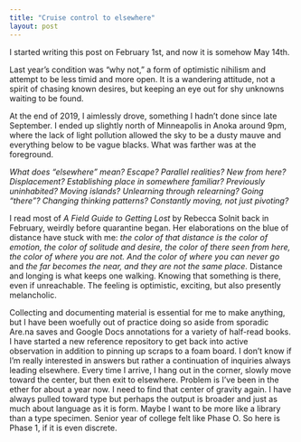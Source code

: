 ```yaml
---
title: "Cruise control to elsewhere"
layout: post
---
```

I started writing this post on February 1st, and now it is somehow May 14th.

Last year’s condition was “why not,” a form of optimistic nihilism and attempt to be less timid and more open. It is a wandering attitude, not a spirit of chasing known desires, but keeping an eye out for shy unknowns waiting to be found.

At the end of 2019, I aimlessly drove, something I hadn’t done since late September. I ended up slightly north of Minneapolis in Anoka around 9pm, where the lack of light pollution allowed the sky to be a dusty mauve and everything below to be vague blacks. What was farther was at the foreground.

*What does “elsewhere” mean? Escape? Parallel realities? New from here? Displacement? Establishing place in somewhere familiar? Previously uninhabited? Moving islands? Unlearning through relearning? Going “there”? Changing thinking patterns? Constantly moving, not just pivoting?*

I read most of *A Field Guide to Getting Lost* by Rebecca Solnit back in February, weirdly before quarantine began. Her elaborations on the blue of distance have stuck with me: *the color of that distance is the color of emotion, the color of solitude and desire, the color of there seen from here, the color of where you are not. And the color of where you can never go* and *the far becomes the near, and they are not the same place.* Distance and longing is what keeps one walking. Knowing that something is there, even if unreachable. The feeling is optimistic, exciting, but also presently melancholic.

Collecting and documenting material is essential for me to make anything, but I have been woefully out of practice doing so aside from sporadic Are.na saves and Google Docs annotations for a variety of half-read books. I have started a new reference repository to get back into active observation in addition to pinning up scraps to a foam board. I don’t know if I’m really interested in answers but rather a continuation of inquiries always leading elsewhere. Every time I arrive, I hang out in the corner, slowly move toward the center, but then exit to elsewhere. Problem is I’ve been in the ether for about a year now. I need to find that center of gravity again. I have always pulled toward type but perhaps the output is broader and just as much about language as it is form. Maybe I want to be more like a library than a type specimen. Senior year of college felt like Phase O. So here is Phase 1, if it is even discrete.

